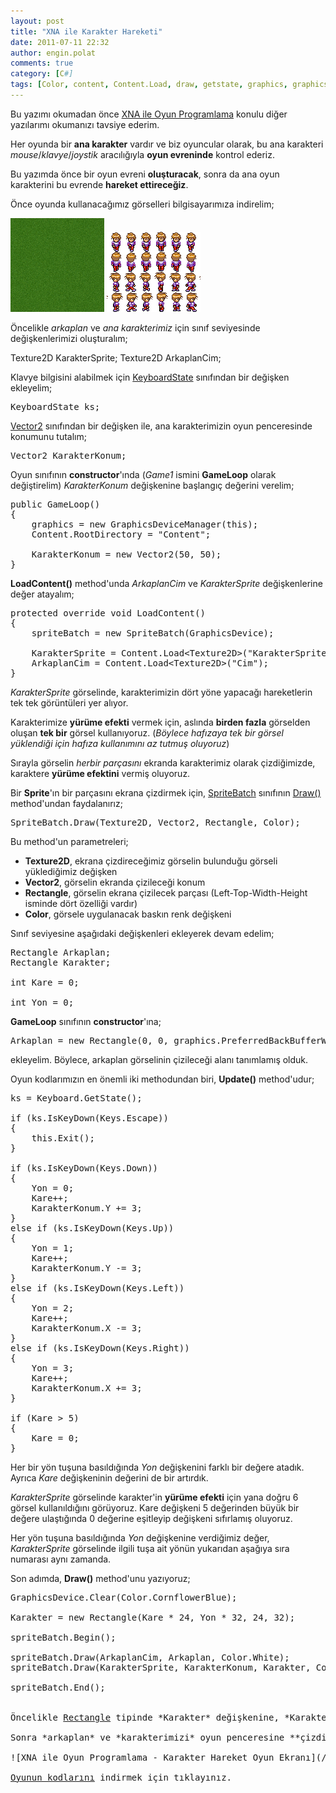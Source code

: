 ```yaml
---
layout: post
title: "XNA ile Karakter Hareketi"
date: 2011-07-11 22:32
author: engin.polat
comments: true
category: [C#]
tags: [Color, content, Content.Load, draw, getstate, graphics, graphicsdevice, GraphicsDeviceManager, iskeydown, Keyboard.GetState, keyboardstate, loadcontent, PreferredBackBufferHeight, PreferredBackBufferWidth, rectangle, sprite, spritebatch, texture2d, unloadcontent, update, vector2, XNA, xna game studio]
---
```

Bu yazımı okumadan önce <a href="http://www.enginpolat.com/kategori/xna/" target="_blank">XNA ile Oyun Programlama</a> konulu diğer yazılarımı okumanızı tavsiye ederim.

Her oyunda bir **ana karakter** vardır ve biz oyuncular olarak, bu ana karakteri *mouse*/*klavye*/*joystik* aracılığıyla **oyun evreninde** kontrol ederiz.

Bu yazımda önce bir oyun evreni **oluşturacak**, sonra da ana oyun karakterini bu evrende **hareket ettireceğiz**.

Önce oyunda kullanacağımız görselleri bilgisayarımıza indirelim;

<a href="/assets/uploads/2011/07/Cim.png">![XNA ile Oyun Programlama - Karakter Hareket Çim ArkaPlan](/assets/uploads/2011/07/Cim-150x150.png "XNA ile Oyun Programlama - Karakter Hareket Çim ArkaPlan")</a> <a href="/assets/uploads/2011/07/KarakterSprite.png">![XNA ile Oyun Programlama - Karakter Hareket Sprite](/assets/uploads/2011/07/KarakterSprite-150x128.png "XNA ile Oyun Programlama - Karakter Hareket Sprite")</a>

Öncelikle *arkaplan* ve *ana karakterimiz* için sınıf seviyesinde değişkenlerimizi oluşturalım;



Texture2D KarakterSprite;
Texture2D ArkaplanCim;</pre>

Klavye bilgisini alabilmek için <a href="http://msdn.microsoft.com/library/microsoft.xna.framework.input.keyboardstate" target="_blank">KeyboardState</a> sınıfından bir değişken ekleyelim;

<pre class="brush:csharp">KeyboardState ks;</pre>

<a href="http://msdn.microsoft.com/library/microsoft.xna.framework.vector2" target="_blank">Vector2</a> sınıfından bir değişken ile, ana karakterimizin oyun penceresinde konumunu tutalım;

<pre class="brush:csharp">Vector2 KarakterKonum;</pre>

Oyun sınıfının **constructor**'ında (*Game1* ismini **GameLoop** olarak değiştirelim) *KarakterKonum* değişkenine başlangıç değerini verelim;

<pre class="brush:csharp">public GameLoop()
{
    graphics = new GraphicsDeviceManager(this);
    Content.RootDirectory = "Content";

    KarakterKonum = new Vector2(50, 50);
}</pre>

**LoadContent()** method'unda *ArkaplanCim* ve *KarakterSprite* değişkenlerine değer atayalım;

<pre class="brush:csharp">protected override void LoadContent()
{
    spriteBatch = new SpriteBatch(GraphicsDevice);

    KarakterSprite = Content.Load&lt;Texture2D&gt;("KarakterSprite");
    ArkaplanCim = Content.Load&lt;Texture2D&gt;("Cim");
}</pre>

*KarakterSprite* görselinde, karakterimizin dört yöne yapacağı hareketlerin tek tek görüntüleri yer alıyor.

Karakterimize **yürüme efekti** vermek için, aslında **birden fazla** görselden oluşan **tek bir** görsel kullanıyoruz. (*Böylece hafızaya tek bir görsel yüklendiği için hafıza kullanımını az tutmuş oluyoruz*)

Sırayla görselin *herbir parçasını* ekranda karakterimiz olarak çizdiğimizde, karaktere **yürüme efektini** vermiş oluyoruz.

Bir **Sprite**'ın bir parçasını ekrana çizdirmek için, <a href="http://msdn.microsoft.com/library/microsoft.xna.framework.graphics.spritebatch" target="_blank">SpriteBatch</a> sınıfının <a href="http://msdn.microsoft.com/library/microsoft.xna.framework.graphics.spritebatch.draw" target="_blank">Draw()</a> method'undan faydalanırız;

<pre class="brush:csharp">SpriteBatch.Draw(Texture2D, Vector2, Rectangle, Color);</pre>

Bu method'un parametreleri;



*   **Texture2D**, ekrana çizdireceğimiz görselin bulunduğu görseli yüklediğimiz değişken
*   **Vector2**, görselin ekranda çizileceği konum
*   **Rectangle**, görselin ekrana çizilecek parçası (Left-Top-Width-Height isminde dört özelliği vardır)
*   **Color**, görsele uygulanacak baskın renk değişkeni

Sınıf seviyesine aşağıdaki değişkenleri ekleyerek devam edelim;

<pre class="brush:csharp">Rectangle Arkaplan;
Rectangle Karakter;

int Kare = 0;

int Yon = 0;</pre>

**GameLoop** sınıfının **constructor**'ına;

<pre class="brush:csharp">Arkaplan = new Rectangle(0, 0, graphics.PreferredBackBufferWidth, graphics.PreferredBackBufferHeight);</pre>

ekleyelim. Böylece, arkaplan görselinin çizileceği alanı tanımlamış olduk.

Oyun kodlarımızın en önemli iki methodundan biri, **Update()** method'udur;

<pre class="brush:csharp">ks = Keyboard.GetState();

if (ks.IsKeyDown(Keys.Escape))
{
    this.Exit();
}

if (ks.IsKeyDown(Keys.Down))
{
    Yon = 0;
    Kare++;
    KarakterKonum.Y += 3;
}
else if (ks.IsKeyDown(Keys.Up))
{
    Yon = 1;
    Kare++;
    KarakterKonum.Y -= 3;
}
else if (ks.IsKeyDown(Keys.Left))
{
    Yon = 2;
    Kare++;
    KarakterKonum.X -= 3;
}
else if (ks.IsKeyDown(Keys.Right))
{
    Yon = 3;
    Kare++;
    KarakterKonum.X += 3;
}

if (Kare > 5)
{
    Kare = 0;
}</pre>

Her bir yön tuşuna basıldığında *Yon* değişkenini farklı bir değere atadık. Ayrıca *Kare* değişkeninin değerini de bir artırdık.

*KarakterSprite* görselinde karakter'in **yürüme efekti** için yana doğru 6 görsel kullanıldığını görüyoruz. Kare değişkeni 5 değerinden büyük bir değere ulaştığında 0 değerine eşitleyip değişkeni sıfırlamış oluyoruz.

Her yön tuşuna basıldığında *Yon* değişkenine verdiğimiz değer, *KarakterSprite* görselinde ilgili tuşa ait yönün yukarıdan aşağıya sıra numarası aynı zamanda.

Son adımda, **Draw()** method'unu yazıyoruz;

<pre class="brush:csharp">GraphicsDevice.Clear(Color.CornflowerBlue);

Karakter = new Rectangle(Kare * 24, Yon * 32, 24, 32);

spriteBatch.Begin();

spriteBatch.Draw(ArkaplanCim, Arkaplan, Color.White);
spriteBatch.Draw(KarakterSprite, KarakterKonum, Karakter, Color.White);

spriteBatch.End();


Öncelikle <a href="http://msdn.microsoft.com/library/microsoft.xna.framework.rectangle" target="_blank">Rectangle</a> tipinde *Karakter* değişkenine, *KarakterSprite* değişkeninin hangi **parçasını** ekrana çizmek istediğimizi belirteceğimiz değeri atıyoruz.

Sonra *arkaplan* ve *karakterimizi* oyun penceresine **çizdiriyoruz**.

![XNA ile Oyun Programlama - Karakter Hareket Oyun Ekranı](/assets/uploads/2011/07/XNAKarakterHareket.png "XNA ile Oyun Programlama - Karakter Hareket Oyun Ekranı")

<a href="/assets/uploads/2011/07/KarakterHareket.rar" target="_blank">Oyunun kodlarını</a> indirmek için tıklayınız.

